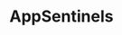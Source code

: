 ---
title: 'AppSentinels'
name: 'AppSentinels'

content_type: plugin

publisher: appsentinels
description: 'AppSentinels plugin for API security'


products:
    - gateway

works_on:
    - on-prem
    - konnect

max_version:
    gateway: '3.4'

# on_prem:
#   - hybrid
#   - db-less
#   - traditional
# konnect_deployments:
#   - hybrid
#   - cloud-gateways
#   - serverless

third_party: true

support_url: https://appsentinels.ai/

icon: appsentinels.png

---